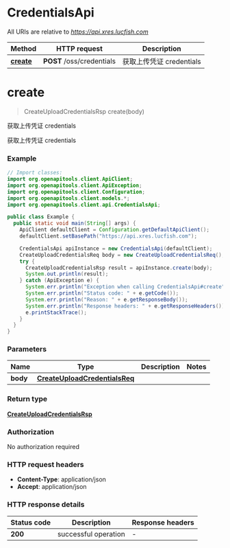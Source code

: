 # CredentialsApi

All URIs are relative to *https://api.xres.lucfish.com*

Method | HTTP request | Description
------------- | ------------- | -------------
[**create**](CredentialsApi.md#create) | **POST** /oss/credentials | 获取上传凭证 credentials


<a name="create"></a>
# **create**
> CreateUploadCredentialsRsp create(body)

获取上传凭证 credentials

获取上传凭证 credentials

### Example
```java
// Import classes:
import org.openapitools.client.ApiClient;
import org.openapitools.client.ApiException;
import org.openapitools.client.Configuration;
import org.openapitools.client.models.*;
import org.openapitools.client.api.CredentialsApi;

public class Example {
  public static void main(String[] args) {
    ApiClient defaultClient = Configuration.getDefaultApiClient();
    defaultClient.setBasePath("https://api.xres.lucfish.com");

    CredentialsApi apiInstance = new CredentialsApi(defaultClient);
    CreateUploadCredentialsReq body = new CreateUploadCredentialsReq(); // CreateUploadCredentialsReq | 
    try {
      CreateUploadCredentialsRsp result = apiInstance.create(body);
      System.out.println(result);
    } catch (ApiException e) {
      System.err.println("Exception when calling CredentialsApi#create");
      System.err.println("Status code: " + e.getCode());
      System.err.println("Reason: " + e.getResponseBody());
      System.err.println("Response headers: " + e.getResponseHeaders());
      e.printStackTrace();
    }
  }
}
```

### Parameters

Name | Type | Description  | Notes
------------- | ------------- | ------------- | -------------
 **body** | [**CreateUploadCredentialsReq**](CreateUploadCredentialsReq.md)|  |

### Return type

[**CreateUploadCredentialsRsp**](CreateUploadCredentialsRsp.md)

### Authorization

No authorization required

### HTTP request headers

 - **Content-Type**: application/json
 - **Accept**: application/json

### HTTP response details
| Status code | Description | Response headers |
|-------------|-------------|------------------|
**200** | successful operation |  -  |

